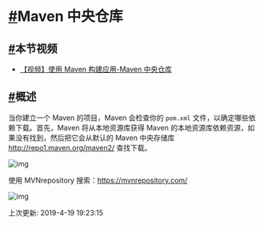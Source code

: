 # [#](https://funtl.com/zh/maven/Maven-中央仓库.html#maven-中央仓库)Maven 中央仓库

## [#](https://funtl.com/zh/maven/Maven-中央仓库.html#本节视频)本节视频

- [【视频】使用 Maven 构建应用-Maven 中央仓库](https://www.bilibili.com/video/av24454166/)

## [#](https://funtl.com/zh/maven/Maven-中央仓库.html#概述)概述

当你建立一个 Maven 的项目，Maven 会检查你的 `pom.xml` 文件，以确定哪些依赖下载。首先，Maven 将从本地资源库获得 Maven 的本地资源库依赖资源，如果没有找到，然后把它会从默认的 Maven 中央存储库 http://repo1.maven.org/maven2/ 查找下载。

![img](https://funtl.com/assets/Lusifer1511452924.png)

使用 MVNrepository 搜索：https://mvnrepository.com/

![img](https://funtl.com/assets/Lusifer1511453035.png)

上次更新: 2019-4-19 19:23:15